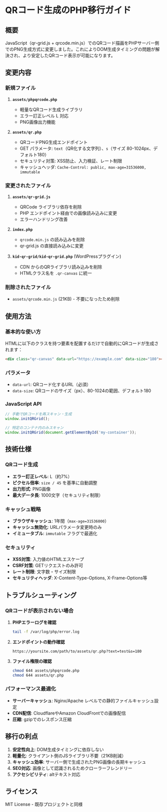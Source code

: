 # QRコード生成のPHP移行ガイド

## 概要

JavaScript（qr-grid.js + qrcode.min.js）でのQRコード描画をPHPサーバー側でのPNG生成方式に変更しました。これによりDOM生成タイミングの問題が解決され、より安定したQRコード表示が可能になります。

## 変更内容

### 新規ファイル

1. **`assets/phpqrcode.php`**
   - 軽量なQRコード生成ライブラリ
   - エラー訂正レベル L 対応
   - PNG画像出力機能

2. **`assets/qr.php`**
   - QRコードPNG生成エンドポイント
   - GET パラメータ: `text`（QR化する文字列）、`s`（サイズ 80-1024px、デフォルト180）
   - セキュリティ対策: XSS防止、入力検証、レート制限
   - キャッシュヘッダ: `Cache-Control: public, max-age=31536000, immutable`

### 変更されたファイル

1. **`assets/qr-grid.js`**
   - QRCode ライブラリ依存を削除
   - PHP エンドポイント経由での画像読み込みに変更
   - エラーハンドリング改善

2. **`index.php`**
   - `qrcode.min.js` の読み込みを削除
   - qr-grid.js の直接読み込みに変更

3. **`kid-qr-grid/kid-qr-grid.php`** (WordPressプラグイン)
   - CDN からのQRライブラリ読み込みを削除
   - HTMLクラス名を `.qr-canvas` に統一

### 削除されたファイル

- `assets/qrcode.min.js` (21KB) - 不要になったため削除

## 使用方法

### 基本的な使い方

HTMLに以下のクラスを持つ要素を配置するだけで自動的にQRコードが生成されます：

```html
<div class="qr-canvas" data-url="https://example.com" data-size="180"></div>
```

### パラメータ

- `data-url`: QRコード化するURL（必須）
- `data-size`: QRコードのサイズ（px）、80-1024の範囲、デフォルト180

### JavaScript API

```javascript
// 手動でQRコードを再スキャン・生成
window.initQRGrid();

// 特定のコンテナ内のみスキャン
window.initQRGrid(document.getElementById('my-container'));
```

## 技術仕様

### QRコード生成

- **エラー訂正レベル**: L（約7%）
- **ピクセル倍率**: `size / 45` を基準に自動調整
- **出力形式**: PNG画像
- **最大データ長**: 1000文字（セキュリティ制限）

### キャッシュ戦略

- **ブラウザキャッシュ**: 1年間（`max-age=31536000`）
- **キャッシュ無効化**: URLパラメータ変更時のみ
- **イミュータブル**: `immutable` フラグで最適化

### セキュリティ

- **XSS対策**: 入力値のHTMLエスケープ
- **CSRF対策**: GETリクエストのみ許可
- **レート制限**: 文字数・サイズ制限
- **セキュリティヘッダ**: X-Content-Type-Options, X-Frame-Options等

## トラブルシューティング

### QRコードが表示されない場合

1. **PHPエラーログを確認**
   ```bash
   tail -f /var/log/php/error.log
   ```

2. **エンドポイントの動作確認**
   ```
   https://yoursite.com/path/to/assets/qr.php?text=test&s=180
   ```

3. **ファイル権限の確認**
   ```bash
   chmod 644 assets/phpqrcode.php
   chmod 644 assets/qr.php
   ```

### パフォーマンス最適化

- **サーバーキャッシュ**: Nginx/Apache レベルでの静的ファイルキャッシュ設定
- **CDN配信**: CloudflareやAmazon CloudFrontでの画像配信
- **圧縮**: gzipでのレスポンス圧縮

## 移行の利点

1. **安定性向上**: DOM生成タイミングに依存しない
2. **軽量化**: クライアント側のJSライブラリ不要（21KB削減）
3. **キャッシュ効率**: サーバー側で生成されたPNG画像の長期キャッシュ
4. **SEO対応**: 画像として認識されるためクローラーフレンドリー
5. **アクセシビリティ**: altテキスト対応

## ライセンス

MIT License - 既存プロジェクトと同様
